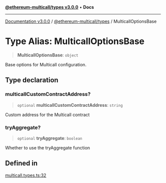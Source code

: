 [**@ethereum-multicall/types v3.0.0**](../README.md) • **Docs**

***

[Documentation v3.0.0](../../../packages.md) / [@ethereum-multicall/types](../README.md) / MulticallOptionsBase

# Type Alias: MulticallOptionsBase

> **MulticallOptionsBase**: `object`

Base options for Multicall configuration.

## Type declaration

### multicallCustomContractAddress?

> `optional` **multicallCustomContractAddress**: `string`

Custom address for the Multicall contract

### tryAggregate?

> `optional` **tryAggregate**: `boolean`

Whether to use the tryAggregate function

## Defined in

[multicall.types.ts:32](https://github.com/niZmosis/ethereum-multicall/blob/68ee699eca0cd184d8f0b7213bb6f4fe15a011a1/packages/types/src/multicall.types.ts#L32)
